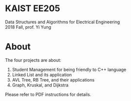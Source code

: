 # KAIST EE205
Data Structures and Algorithms for Electrical Engineering  
2018 Fall, prof. Yi Yung

# About
The four projects are about:
1. Student Management for being friendly to C++ language
2. Linked List and its application
3. AVL Tree, RB Tree, and their applications
4. Graph, Kruskal, and Dijkstra

Please refer to PDF instructions for details.


